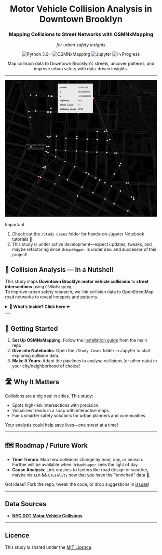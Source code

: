 <div align="center">
   <h1>Motor Vehicle Collision Analysis in Downtown Brooklyn</h1>
   <h3>Mapping Collisions to Street Networks with OSMNxMapping</h3>
    <p><i>for urban safety insights</i></p>
   <p>
      <img src="https://img.shields.io/static/v1?label=Python&message=3.9%2B&color=3776AB&style=for-the-badge&logo=python&logoColor=white" alt="Python 3.9+">
      <img src="https://img.shields.io/badge/OSMNxMapping-4CAF50?style=for-the-badge&logo=openstreetmap&logoColor=white" alt="OSMNxMapping">
      <img src="https://img.shields.io/badge/Jupyter-F37626?style=for-the-badge&logo=jupyter&logoColor=white" alt="Jupyter">
      <img src="https://img.shields.io/badge/Status-In%20Progress-blue?style=for-the-badge" alt="In Progress">
   </p>
   <p>Map collision data to Downtown Brooklyn's streets, uncover patterns, and improve urban safety with data-driven insights.</p>
</div>

---

<div style="text-align: center;">
  <img src="./resources/collision_analysis_cover.png" alt="Collision Analysis Cover">
</div>

> [!IMPORTANT]
> 1) Check out the `/Study Cases` folder for hands-on Jupyter Notebook tutorials 🎉  
> 2) This study is under active development—expect updates, tweaks, and maybe refactoring since `UrbanMapper` is under dev. and successor of this project!

## 🚗 Collision Analysis –– In a Nutshell

This study maps **Downtown Brooklyn motor vehicle collisions** to **street intersections** using `OSMNxMapping`.  
To improve urban safety research, we link collision data to OpenStreetMap road networks to reveal hotspots and patterns.

<details>
<summary><strong> 👀 What’s Inside? Click here ⬅️</strong></summary>

- **[1] Downtown_BK_Collisions_OSMNX_StepByStep.ipynb**  
  A detailed, procedural implementation leveraging OSMNxMapping to ingest NYC DOT collision data from CSV, construct a drivable street network for Downtown Brooklyn via OSM queries, preprocess geospatial data (imputation via SimpleGeoImputer, spatial filtering with BoundingBoxFilter), map collisions to nearest intersections using node-based nearest-neighbor assignment, enrich the network with collision counts per node, and render an interactive Folium visualisation—ideal for dissecting each computational stage.

- **[2] Downtown_BK_Collisions_OSMNX_Pipeline.ipynb**  
  A streamlined UrbanPipeline automating the collision mapping process described in [1] in ~10 lines—query network, load, map, enrich, visualise—all in one go.

- **[3] Downtown_BK_Collisions_OSMNX_Advanced_Pipeline.ipynb**  
  An advanced pipeline compared to [2] exploring collision severity (more than one enriching process all-in-one). I.e. injuries, and fatalities.

Each notebook is modular and primed for customization—adapt them to your geospatial datasets with ease!

</details>
---

## 🥐 Getting Started

1. **Set Up OSMNxMapping**: Follow the [installation guide](https://github.com/VIDA-NYU/OSMNxMapping#installation) from the main repo.
2. **Dive into Notebooks**: Open the `/Study Cases` folder in Jupyter to start exploring collision data.
3. **Make It Yours**: Adapt the pipelines to analyse collisions (or other data) in your city/neighborhood of choice!

## 🛣️ Why It Matters

Collisions are a big deal in cities. This study:

- Spots high-risk intersections with precision.  
- Visualises trends in a snap with interactive maps.  
- Fuels smarter safety solutions for urban planners and communities.  

Your analysis could help save lives—one street at a time!

---

## 🗺️ Roadmap / Future Work

- **Time Trends**: Map how collisions change by hour, day, or season. Further will be available when `UrbanMapper` sees the light of day.
- **Cause Analysis**: Link crashes to factors like road design or weather, maybe via `LLM` && `Causality` now that you have the "enriched" data 👀.

Got ideas? Fork the repo, tweak the code, or drop suggestions in [issues](https://github.com/VIDA-NYU/OSMNxMapping/issues)!

---

## Data Sources

- **[NYC DOT Motor Vehicle Collisions](https://data.cityofnewyork.us/Public-Safety/Motor-Vehicle-Collisions-Crashes/h9gi-nx95)**  

---

## Licence

This study is shared under the [MIT Licence](https://github.com/VIDA-NYU/OSMNxMapping/blob/main/LICENCE).
